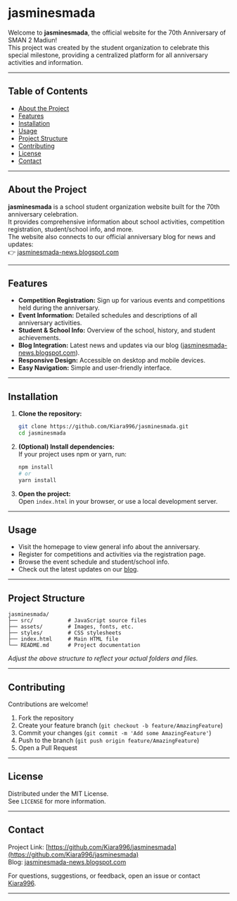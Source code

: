 # jasminesmada

Welcome to **jasminesmada**, the official website for the 70th Anniversary of SMAN 2 Madiun!  
This project was created by the student organization to celebrate this special milestone, providing a centralized platform for all anniversary activities and information.

---

## Table of Contents

- [About the Project](#about-the-project)
- [Features](#features)
- [Installation](#installation)
- [Usage](#usage)
- [Project Structure](#project-structure)
- [Contributing](#contributing)
- [License](#license)
- [Contact](#contact)

---

## About the Project

**jasminesmada** is a school student organization website built for the 70th anniversary celebration.  
It provides comprehensive information about school activities, competition registration, student/school info, and more.  
The website also connects to our official anniversary blog for news and updates:  
👉 [jasminesmada-news.blogspot.com](https://jasminesmada-news.blogspot.com)

---

## Features

- **Competition Registration:** Sign up for various events and competitions held during the anniversary.
- **Event Information:** Detailed schedules and descriptions of all anniversary activities.
- **Student & School Info:** Overview of the school, history, and student achievements.
- **Blog Integration:** Latest news and updates via our blog ([jasminesmada-news.blogspot.com](https://jasminesmada-news.blogspot.com)).
- **Responsive Design:** Accessible on desktop and mobile devices.
- **Easy Navigation:** Simple and user-friendly interface.

---

## Installation

1. **Clone the repository:**
   ```bash
   git clone https://github.com/Kiara996/jasminesmada.git
   cd jasminesmada
   ```
2. **(Optional) Install dependencies:**  
   If your project uses npm or yarn, run:
   ```bash
   npm install
   # or
   yarn install
   ```
3. **Open the project:**  
   Open `index.html` in your browser, or use a local development server.

---

## Usage

- Visit the homepage to view general info about the anniversary.
- Register for competitions and activities via the registration page.
- Browse the event schedule and student/school info.
- Check out the latest updates on our [blog](https://jasminesmada-news.blogspot.com).

---

## Project Structure

```
jasminesmada/
├── src/           # JavaScript source files
├── assets/        # Images, fonts, etc.
├── styles/        # CSS stylesheets
├── index.html     # Main HTML file
└── README.md      # Project documentation
```
*Adjust the above structure to reflect your actual folders and files.*

---

## Contributing

Contributions are welcome!
1. Fork the repository
2. Create your feature branch (`git checkout -b feature/AmazingFeature`)
3. Commit your changes (`git commit -m 'Add some AmazingFeature'`)
4. Push to the branch (`git push origin feature/AmazingFeature`)
5. Open a Pull Request

---

## License

Distributed under the MIT License.  
See `LICENSE` for more information.

---

## Contact

Project Link: [https://github.com/Kiara996/jasminesmada](https://github.com/Kiara996/jasminesmada)  
Blog: [jasminesmada-news.blogspot.com](https://jasminesmada-news.blogspot.com)

For questions, suggestions, or feedback, open an issue or contact [Kiara996](https://github.com/Kiara996).

---
